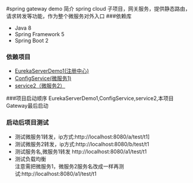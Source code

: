 #spring gateway demo 简介
spring cloud 子项目，网关服务，提供静态路由，请求转发等功能，作为整个微服务对外入口
###依赖库
* Java 8
* Spring Framework 5
* Spring Boot 2
### 依赖项目
* [EurekaServerDemo1(注册中心)](http://172.24.16.74/jack/EurekaServerDemo1.git)
* [ConfigService(微服务1)](http://172.24.16.74/jack/ConfigService.git)  
* [service2（微服务2）](http://172.24.16.74/jack/service2.git)
  
###项目启动顺序
EurekaServerDemo1,ConfigService,service2,本项目Gateway最后启动

### 启动后项目测试
* 测试微服务1转发，ip方式:http://localhost:8080/a/test/t1]
* 测试微服务2转发，ip方式:http://localhost:8080/b/test/t1
* 测试服务名,微服务1转发 http://localhost:8080/a1/test/t1
* 测试负载均衡<br />
  注意需把微服务1，微服务2服务名改成一样再测试:http://localhost:8080/a1/test/t1